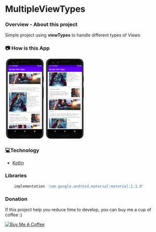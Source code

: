 # MultipleViewTypes

### **Overview - About this project**
Simple project using **viewTypes** to handle different types of Views


### 📷 How is this App
<img src="screenshot_01.png" width="25%"></img>
<img src="screenshot_02.png" width="25%"></img>


### 💻Technology
- [Kotlin](https://kotlinlang.org/)

### Libraries
```bash
    implementation 'com.google.android.material:material:1.1.0'
 ```

### Donation
If this project help you reduce time to develop, you can buy me a cup of coffee :) 

<a href="https://www.buymeacoffee.com/gilsonjuniorpro" target="_blank">
    <img src="https://bmc-cdn.nyc3.digitaloceanspaces.com/BMC-button-images/custom_images/orange_img.png" alt="Buy Me A Coffee" style="height: auto !important;width: auto !important;" >
</a>

